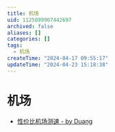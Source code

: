 ```yaml
---
title: 机场
uid: 1125899907442697
archived: false
aliases: []
categories: []
tags:
  - 机场
createTime: "2024-04-17 09:55:17"
updateTime: "2024-04-23 15:18:38"
---
```


# 机场

- [性价比机场测速 - by Duang](https://duangks.com/)
